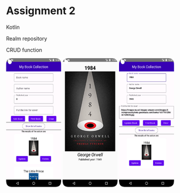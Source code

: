 # Assignment 2

Kotlin 

Realm repository

CRUD function

<img height="350" src="/readme_images/one.png" width="150"/>
<img height="350" src="/readme_images/two.png" width="150"/>
<img height="350" src="/readme_images/three.png" width="150"/>






